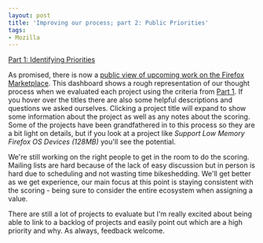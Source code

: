 ```yaml
---
layout: post
title: 'Improving our process; part 2: Public Priorities'
tags:
- Mozilla
---
```

[Part 1: Identifying Priorities][1]

As promised, there is now a [public view of upcoming work on the Firefox
Marketplace][2].  This dashboard shows a rough representation of our thought
process when we evaluated each project using the criteria from [Part 1][3].  If
you hover over the titles there are also some helpful descriptions and questions
we asked ourselves.  Clicking a project title will expand to show some
information about the project as well as any notes about the scoring.  Some of
the projects have been grandfathered in to this process so they are a bit light
on details, but if you look at a project like <em>Support Low Memory Firefox OS
Devices (128MB)</em> you'll see the potential.

We're still working on the right people to get in the room to do the scoring.
Mailing lists are hard because of the lack of easy discussion but in person is
hard due to scheduling and not wasting time bikeshedding.  We'll get better as
we get experience, our main focus at this point is staying consistent with the
scoring - being sure to consider the entire ecosystem when assigning a value.

There are still a lot of projects to evaluate but I'm really excited about being
able to link to a backlog of projects and easily point out which are a high
priority and why.  As always, feedback welcome.

[1]: /blog/2014/02/07/improving-our-process-part-1-identifying-priorities/
[2]: https://jugband.paas.allizom.org/scoreboard
[3]: /blog/2014/02/07/improving-our-process-part-1-identifying-priorities/
